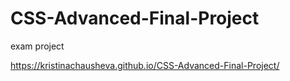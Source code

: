 # CSS-Advanced-Final-Project
exam project

https://kristinachausheva.github.io/CSS-Advanced-Final-Project/
